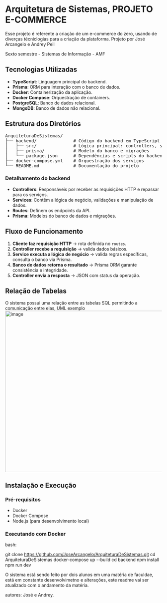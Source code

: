 # Arquitetura de Sistemas, PROJETO E-COMMERCE

Esse projeto é referente a criação de um e-commerce do zero, usando de diverças técniclogias para a criação da plataforma.
Projeto por José Arcangelo e Andrey Peil

Sexto semestre - Sistemas de Informação - AMF

##  Tecnologias Utilizadas

- **TypeScript**: Linguagem principal do backend.
- **Prisma**: ORM para interação com o banco de dados.
- **Docker**: Containerização da aplicação.
- **Docker Compose**: Orquestração de containers.
- **PostgreSQL**: Banco de dados relacional.
- **MongoDB**: Banco de dados não relacional.

## Estrutura dos Diretórios


<pre>
ArquiteturaDeSistemas/
├── backend/              # Código do backend em TypeScript
│   ├── src/              # Lógica principal: controllers, services, routes
│   ├── prisma/           # Modelo do banco e migrações
│   └── package.json      # Dependências e scripts do backend
├── docker-compose.yml    # Orquestração dos serviços
└── README.md             # Documentação do projeto
</pre>



### Detalhamento do backend

- **Controllers**: Responsáveis por receber as requisições HTTP e repassar para os serviços.
- **Services**: Contêm a lógica de negócio, validações e manipulação de dados.
- **Routes**: Definem os endpoints da API.
- **Prisma**: Modelos do banco de dados e migrações.



##  Fluxo de Funcionamento

1. **Cliente faz requisição HTTP** → rota definida no `routes`.
2. **Controller recebe a requisição** → valida dados básicos.
3. **Service executa a lógica de negócio** → valida regras específicas, consulta o banco via Prisma.
4. **Banco de dados retorna o resultado** → Prisma ORM garante consistência e integridade.
5. **Controller envia a resposta** → JSON com status da operação.


## Relação de Tabelas

O sistema possui uma relação entre as tabelas SQL permitindo a comunicação entre elas, UML exemplo
<img width="761" height="517" alt="image" src="https://github.com/user-attachments/assets/98b90624-6ef3-4882-a4ed-4476b8f683ca" />

##  Instalação e Execução

### Pré-requisitos

- Docker
- Docker Compose
- Node.js (para desenvolvimento local)

### Executando com Docker

bash: 

git clone https://github.com/JoseArcangelo/ArquiteturaDeSistemas.git
cd ArquiteturaDeSistemas
docker-compose up --build
cd backend
npm install
npm run dev


O sistema está sendo feito por dois alunos em uma matéria de faculdae, está em constante desenvolvimetno e alterações, este readme vai ser atualizado com o andamento da matéria.

autores:
José e Andrey.
